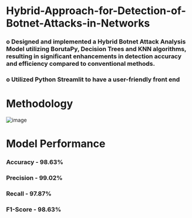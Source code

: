 # Hybrid-Approach-for-Detection-of-Botnet-Attacks-in-Networks
### o	Designed and implemented a Hybrid Botnet Attack Analysis Model utilizing BorutaPy, Decision Trees and KNN algorithms, resulting in significant enhancements in detection accuracy and efficiency compared to conventional methods.
### o	Utilized Python Streamlit to have a user-friendly front end

# Methodology
![image](https://github.com/MVVarun-02/Hybrid-Approach-for-Detection-of-Botnet-Attacks-in-Networks/assets/94582488/f9d7265f-a5c5-4321-bdea-b0f725ddcd76)

# Model Performance
### Accuracy - 98.63%
### Precision	- 99.02%
### Recall - 97.87%
### F1-Score - 98.63%
